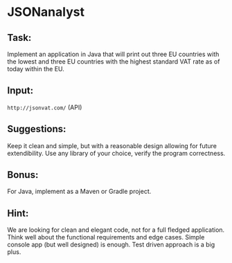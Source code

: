 # JSONanalyst

## Task:
Implement an application in Java that will print out three EU countries with the lowest
and three EU countries with the highest standard VAT rate as of today within the EU.

## Input:
`http://jsonvat.com/` (API)

## Suggestions:
Keep it clean and simple, but with a reasonable design allowing for future extendibility.
Use any library of your choice, verify the program correctness.

## Bonus:
For Java, implement as a Maven or Gradle project.

## Hint:
We are looking for clean and elegant code, not for a full fledged application. Think well about the functional requirements and edge cases. Simple console app (but well designed) is enough. Test driven approach is a big plus.
